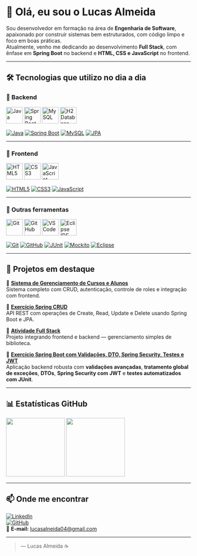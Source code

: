 # 👋 Olá, eu sou o Lucas Almeida

Sou desenvolvedor em formação na área de **Engenharia de Software**, apaixonado por construir sistemas bem estruturados, com código limpo e foco em boas práticas.  
Atualmente, venho me dedicando ao desenvolvimento **Full Stack**, com ênfase em **Spring Boot** no backend e **HTML, CSS e JavaScript** no frontend.

---

## 🛠️ Tecnologias que utilizo no dia a dia

### 🧠 Backend  
<p align="left">
  <img src="https://cdn.jsdelivr.net/gh/devicons/devicon/icons/java/java-original.svg" width="45" height="45" alt="Java"/>
  <img src="https://cdn.jsdelivr.net/gh/devicons/devicon/icons/spring/spring-original.svg" width="45" height="45" alt="Spring Boot"/>
  <img src="https://cdn.jsdelivr.net/gh/devicons/devicon/icons/mysql/mysql-original.svg" width="45" height="45" alt="MySQL"/>
  <img src="https://cdn.jsdelivr.net/gh/devicons/devicon/icons/h2/h2-original.svg" width="45" height="45" alt="H2 Database"/>
</p>

[![Java](https://img.shields.io/badge/Made%20with-Java-orange?style=flat-square&logo=java)](https://www.java.com)
[![Spring Boot](https://img.shields.io/badge/Powered%20by-Spring%20Boot-brightgreen?style=flat-square&logo=springboot)](https://spring.io/projects/spring-boot)
[![MySQL](https://img.shields.io/badge/Database-MySQL-blue?style=flat-square&logo=mysql)](https://www.mysql.com)
[![JPA](https://img.shields.io/badge/Persistence-JPA%2FHibernate-yellow?style=flat-square)](https://hibernate.org)

---

### 🎨 Frontend  
<p align="left">
  <img src="https://cdn.jsdelivr.net/gh/devicons/devicon/icons/html5/html5-original.svg" width="45" height="45" alt="HTML5"/>
  <img src="https://cdn.jsdelivr.net/gh/devicons/devicon/icons/css3/css3-original.svg" width="45" height="45" alt="CSS3"/>
  <img src="https://cdn.jsdelivr.net/gh/devicons/devicon/icons/javascript/javascript-original.svg" width="45" height="45" alt="JavaScript"/>
</p>

[![HTML5](https://img.shields.io/badge/Frontend-HTML5-orange?style=flat-square&logo=html5)](https://developer.mozilla.org/pt-BR/docs/Web/HTML)
[![CSS3](https://img.shields.io/badge/Style-CSS3-blue?style=flat-square&logo=css3)](https://developer.mozilla.org/pt-BR/docs/Web/CSS)
[![JavaScript](https://img.shields.io/badge/Logic-JavaScript-yellow?style=flat-square&logo=javascript)](https://developer.mozilla.org/pt-BR/docs/Web/JavaScript)

---

### 🧰 Outras ferramentas  
<p align="left">
  <img src="https://cdn.jsdelivr.net/gh/devicons/devicon/icons/git/git-original.svg" width="45" height="45" alt="Git"/>
  <img src="https://cdn.jsdelivr.net/gh/devicons/devicon/icons/github/github-original.svg" width="45" height="45" alt="GitHub"/>
  <img src="https://cdn.jsdelivr.net/gh/devicons/devicon/icons/vscode/vscode-original.svg" width="45" height="45" alt="VSCode"/>
  <img src="https://cdn.jsdelivr.net/gh/devicons/devicon/icons/eclipse/eclipse-original.svg" width="45" height="45" alt="Eclipse IDE"/>
</p>

[![Git](https://img.shields.io/badge/Version-Git-orange?style=flat-square&logo=git)](https://git-scm.com)
[![GitHub](https://img.shields.io/badge/Host-GitHub-black?style=flat-square&logo=github)](https://github.com)
[![JUnit](https://img.shields.io/badge/Test-JUnit-green?style=flat-square&logo=java)](https://junit.org)
[![Mockito](https://img.shields.io/badge/Mock-Mockito-yellow?style=flat-square)](https://site.mockito.org)
[![Eclipse](https://img.shields.io/badge/IDE-Eclipse-purple?style=flat-square&logo=eclipseide)](https://www.eclipse.org)

---

## 🚀 Projetos em destaque

🔸 [**Sistema de Gerenciamento de Cursos e Alunos**](https://github.com/lucasalmeida725/Sistema-de-Gerenciamento-de-Cursos-e-Alunos)  
Sistema completo com CRUD, autenticação, controle de roles e integração com frontend.

🔸 [**Exercício Spring CRUD**](https://github.com/lucasalmeida725/Exercicio-Spring-CRUD)  
API REST com operações de Create, Read, Update e Delete usando Spring Boot e JPA.

🔸 [**Atividade Full Stack**](https://github.com/lucasalmeida725/Atividade-Full-Stack)  
Projeto integrando frontend e backend — gerenciamento simples de biblioteca.

🔸 [**Exercício Spring Boot com Validações, DTO, Spring Security, Testes e JWT**](https://github.com/lucasalmeida725/Exercicio-spring-boot-com-validadoes-dto-spring-security-basico-teste-com-Junit-e-com-excecao-jwt)  
Aplicação backend robusta com **validações avançadas**, **tratamento global de exceções**, **DTOs**, **Spring Security com JWT** e **testes automatizados com JUnit**.

---

## 📊 Estatísticas GitHub
<p align="left">
  <img height="160em" src="https://github-readme-stats.vercel.app/api?username=lucasalmeida725&show_icons=true&theme=dark&include_all_commits=true&count_private=true"/>
  <img height="160em" src="https://github-readme-stats.vercel.app/api/top-langs/?username=lucasalmeida725&layout=compact&langs_count=7&theme=dark"/>
</p>

---

## 📫 Onde me encontrar
[![LinkedIn](https://img.shields.io/badge/LinkedIn-Lucas%20Almeida-blue?style=flat-square&logo=linkedin)](https://www.linkedin.com/in/lucas-almeida-5b2527327/)  
[![GitHub](https://img.shields.io/badge/Perfil-LucasAlmeida725-black?style=flat-square&logo=github)](https://github.com/lucasalmeida725)  
📧 **E-mail:** [lucasalneida04@gmail.com](mailto:lucasalneida04@gmail.com)

---

> — Lucas Almeida ☕
